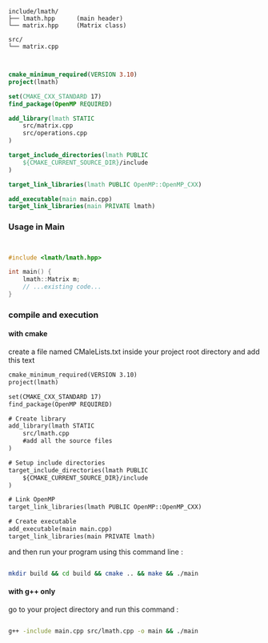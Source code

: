 ```
include/lmath/
├── lmath.hpp      (main header)
└── matrix.hpp     (Matrix class)

src/
└── matrix.cpp
```


```cmake


cmake_minimum_required(VERSION 3.10)
project(lmath)

set(CMAKE_CXX_STANDARD 17)
find_package(OpenMP REQUIRED)

add_library(lmath STATIC
    src/matrix.cpp
    src/operations.cpp
)

target_include_directories(lmath PUBLIC
    ${CMAKE_CURRENT_SOURCE_DIR}/include
)

target_link_libraries(lmath PUBLIC OpenMP::OpenMP_CXX)

add_executable(main main.cpp)
target_link_libraries(main PRIVATE lmath)
```

### Usage in Main
```cpp


#include <lmath/lmath.hpp>

int main() {
    lmath::Matrix m;
    // ...existing code...
}
```

### compile and execution 
#### with cmake 

create a file named CMaleLists.txt inside your project root directory and add this text


```txt
cmake_minimum_required(VERSION 3.10)
project(lmath)

set(CMAKE_CXX_STANDARD 17)
find_package(OpenMP REQUIRED)

# Create library
add_library(lmath STATIC
    src/lmath.cpp
    #add all the source files
)

# Setup include directories
target_include_directories(lmath PUBLIC
    ${CMAKE_CURRENT_SOURCE_DIR}/include
)

# Link OpenMP
target_link_libraries(lmath PUBLIC OpenMP::OpenMP_CXX)

# Create executable
add_executable(main main.cpp)
target_link_libraries(main PRIVATE lmath)

```

and then run your program using this command line :
```bash

mkdir build && cd build && cmake .. && make && ./main
```

#### with g++ only

go to your project directory and run this command  : 

```bash

g++ -include main.cpp src/lmath.cpp -o main && ./main
```
